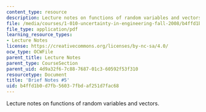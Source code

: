 ```yaml
---
content_type: resource
description: Lecture notes on functions of random variables and vectors.
file: /media/courses/1-010-uncertainty-in-engineering-fall-2008/b4ffd1b0d7fb56037fbdaf251d7fac68_notes_05.pdf
file_type: application/pdf
learning_resource_types:
- Lecture Notes
license: https://creativecommons.org/licenses/by-nc-sa/4.0/
ocw_type: OCWFile
parent_title: Lecture Notes
parent_type: CourseSection
parent_uid: 4d9a32f6-7c88-7687-01c3-60592f53f310
resourcetype: Document
title: 'Brief Notes #5'
uid: b4ffd1b0-d7fb-5603-7fbd-af251d7fac68
---
```

Lecture notes on functions of random variables and vectors.